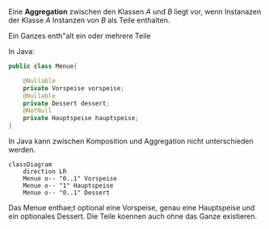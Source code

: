 Eine __Aggregation__ zwischen den Klassen _A_ und _B_ liegt vor, wenn Instanazen der Klasse _A_ Instanzen von _B_ als Teile enthalten.

Ein Ganzes enth"alt ein oder mehrere Teile

In Java:
```java
public class Menue{

	@Nullable
	private Vorspeise vorspeise;
	@Nullable
	private Dessert dessert;
	@NotNull
	private Hauptspeise hauptspeise;
}
```

In Java kann zwischen Komposition und Aggregation nicht unterschieden werden.

```mermaid
classDiagram
	direction LR
	Menue o-- "0..1" Vorspeise
	Menue o-- "1" Hauptspeise
	Menue o-- "0..1" Dessert
```

Das Menue enthae;t optional eine Vorspeise, genau eine Hauptspeise und ein optionales Dessert.
Die Teile koennen auch ohne das Ganze existieren.
